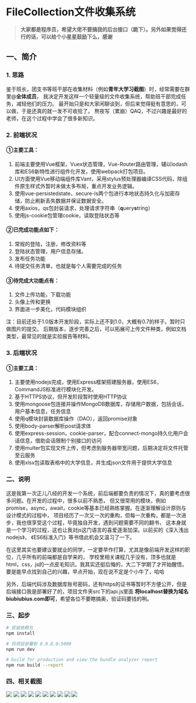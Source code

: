 # FileCollection文件收集系统
> **大家都是程序员，希望大佬不要搞我的后台接口（跪下）。另外如果觉得还行的话，可以给个小星星鼓励下么，感谢**
## 一、简介
### 1. 思路
鉴于班长，团支书等班干部在收集材料（例如**青年大学习截图**）时，经常需要在群里@**全体成员**，
我决定开发这样一个轻量级的文件收集系统，帮助班干部完成任务，减轻他们的压力。
最开始只是和大家闲聊谈到，但后来觉得挺有意思的，可以做，于是还真的就一发不可收拾了。
熬夜写（累崩）QAQ，不过兴趣是最好的老师，在这个过程中学会了很多新知识。

### 2. 前端状况
#### ①主要工具：
1. 前端主要使用Vue框架，Vuex状态管理，Vue-Router路由管理，辅以lodash库和ES6新特性进行组件化开发，使用webpack打包项目。
2. UI方面使用Vue移动端组件库Vant，采用stylus预处理器编译CSS代码，除组件原生样式外暂时未做太多布局，重点开发业务逻辑。
3. 使用vue-persistedstate、secure-ls两个包进行本地状态持久化与加密存储，防止刷新丢失数据并保证数据安全。
4. 使用axios，qs包封装请求，处理请求字符串（**q**uery**s**tring）
5. 使用js-cookie包管理cookie，读取登陆状态等

#### ②已完成功能点如下：
1. 常规的登陆，注册，修改资料等
2. 登陆状态管理，用户信息存储。
3. 发布任务功能
4. 待提交任务清单，也就是每个人需要完成的任务

#### ③待完成大功能点有：
1. 文件上传功能，下载功能
2. 头像上传和更换
3. 界面进一步美化，代码模块组织

注：目前还处于1.0版本开发阶段，实际上还不到1.0，大概有0.7的样子。暂时只做图片的提交。
后期版本，逐步完善之后，可以拓展可上传文件种类，例如文档类型，最常见的就是实验报告等材料。
### 3. 后端状况
#### ①主要工具：
1. 主要使用nodejs完成，使用Express框架搭建服务器，使用ES6，CommandJS标准进行模块化开发。
2. 基于HTTPS协议，但开发阶段暂时使用HTTP协议
3. 使用mongoose包连接并操作MongoDB数据库，存储用户数据，包括会话，用户基本信息，任务信息
4. 使用q模块封装数据库操作（DAO），返回promise对象
5. 使用body-parser解析post请求体
6. 使用express-session，cookie-parser，配合connect-mongo持久化用户会话信息，借助会话限制个别接口的访问
7. 使用multer包实现文件上传，但考虑到服务器带宽问题，后期决定将文件托管至云服务
8. 使用xlsx包读取表格中的大学信息，并生成json文件用于提供大学信息

### 二、说明
这是我第一次正儿八经的开发一个系统，前后端都要负责的情况下，真的要考虑很多问题。在开发的过程中，很多以前不熟悉，
但又很常用的模块，例如promise，async，await，cookie等基本已经熟练掌握。在逐渐理解设计原则与设计模式的过程中，
项目经历了一次又一次的重构，但每一次重构，都是一次进步，我也很享受这个过程，毕竟独自开发，遇到问题需要不同的翻书，
这本身就是一个学习的过程，这也让我对js这门语言的喜爱逐渐加深。以前买的《深入浅出nodejs》，
《ES6标准入门》等书借此机会又温习了一下。

在这里其实也要建议要就业的同学，一定要早作打算，尤其是像前端开发这样的职位，几乎所有的前端都是自学来的，
学校里相关课程几乎没有，顶多也就是html，css，js的一点皮毛知识。我其实还挺后悔的，大二下学期了才开始醒悟。
要是能早点找到自己的兴趣，早点开始，现在说不定是个小牛了，哈哈

另外，后端代码涉及数据库账号密码，还有https的证书等暂时不方便公开，但是后端接口我是部署好了的，项目文件夹src下的api.js里面
**将localhost替换为域名biubiubius.com即可**，希望各位不要瞎搞奥，验证码要钱的咧。

### 三、起步

``` bash
# 安装依赖包
npm install

# 将项目部署到 0.0.0.0:5000
npm run dev

# build for production and view the bundle analyzer report
npm run build --report
```

### 四、相关截图
![](https://github.com/1446445040/fileUpload/edit/master/README_files/1.jpg)
![](https://github.com/1446445040/fileUpload/edit/master/README_files/2.jpg)
![](https://github.com/1446445040/fileUpload/edit/master/README_files/3.jpg)
![](https://github.com/1446445040/fileUpload/edit/master/README_files/4.jpg)
![](https://github.com/1446445040/fileUpload/edit/master/README_files/5.jpg)
![](https://github.com/1446445040/fileUpload/edit/master/README_files/6.jpg)
![](https://github.com/1446445040/fileUpload/edit/master/README_files/7.jpg)
![](https://github.com/1446445040/fileUpload/edit/master/README_files/8.jpg)
![](https://github.com/1446445040/fileUpload/edit/master/README_files/9.jpg)
![](https://github.com/1446445040/fileUpload/edit/master/README_files/10.jpg)
